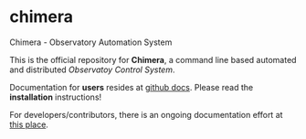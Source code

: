 chimera
=======

Chimera - Observatory Automation System

This is the official repository for **Chimera**, a command line based automated and distributed *Observatoy Control System*.

Documentation for **users** resides at [github docs](http://astroufsc.github.io/chimera/). Please read the **installation** instructions!

For developers/contributors, there is an ongoing documentation effort at [this place](http://chimera.readthedocs.org/en/latest/).
